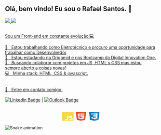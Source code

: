 ## Olá, bem vindo! Eu sou o Rafael Santos. 👋

<div> 
 
  <a href="https://github.com/rafaelsantos499">
  <img height="160em" src="https://github-readme-stats.vercel.app/api?username=RafaelSantos&show_icons=true&theme=tokyonight"/>
 <img height="160em" src="https://github-readme-stats.vercel.app/api/top-langs/?username=RafaelSantos&layout=compact&langs_count=16&theme=tokyonight"/>
</div>
 
 <br/> Sou um Front-end em constante evolução!:computer:

 :mag_right: &nbsp; Estou trabalhando como Eletrotécnico e procuro uma oportunidade para trabalhar como Desenvolvedor 
 <br/> :rocket: &nbsp; Estou  estudando na Origamid e nos Bootcamp da Digital Innovation One. 
 <br/> :purple_heart: &nbsp; Buscando colaborar com projetos em JS, HTML s CSS mas estou sempre aberto a coisas novas!
 <br/> :computer: &nbsp; Minha stack: HTML, CSS  & javascript.
 
  <br/> :email: &nbsp; Entre em contato comigo:  <br/>  <br/> [![Linkedin Badge](https://img.shields.io/badge/-RafaelSantos-blue?style=flat-square&logo=Linkedin&logoColor=white&link=https://www.linkedin.com/in/rafael-santos-21a504217)](https://www.linkedin.com/in/rafael-santos-21a504217) 
| [![Outlook Badge](https://img.shields.io/badge/Gmail-RafaelSantos-blue)](mailto:Rafaelsantos499@gmail.com)

<div align="center" style="display: inline_block"><br>
  <img align="center" alt="Lucas-Js" height="30" width="40" src="https://raw.githubusercontent.com/devicons/devicon/master/icons/javascript/javascript-plain.svg">
  <img align="center" alt="Lucas-HTML" height="30" width="40" src="https://raw.githubusercontent.com/devicons/devicon/master/icons/html5/html5-original.svg">
  <img align="center" alt="Lucas-CSS" height="30" width="40" src="https://raw.githubusercontent.com/devicons/devicon/master/icons/css3/css3-original.svg">
</div>

![Snake animation](https://github.com/rafaelsantos499/RafaelSantos/blob/output/github-contribution-grid-snake.svg)







